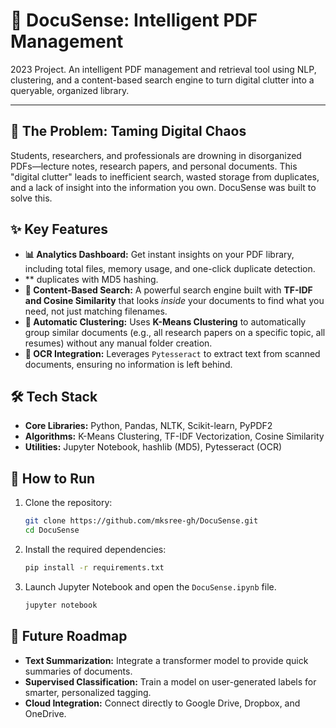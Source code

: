 # 📄 DocuSense: Intelligent PDF Management

2023 Project. An intelligent PDF management and retrieval tool using NLP, clustering, and a content-based search engine to turn digital clutter into a queryable, organized library.

---

## 🎯 The Problem: Taming Digital Chaos

Students, researchers, and professionals are drowning in disorganized PDFs—lecture notes, research papers, and personal documents. This "digital clutter" leads to inefficient search, wasted storage from duplicates, and a lack of insight into the information you own. DocuSense was built to solve this.

## ✨ Key Features

- **📊 Analytics Dashboard:** Get instant insights on your PDF library, including total files, memory usage, and one-click duplicate detection.
- ** duplicates with MD5 hashing.
- **🧠 Content-Based Search:** A powerful search engine built with **TF-IDF and Cosine Similarity** that looks *inside* your documents to find what you need, not just matching filenames.
- **🤖 Automatic Clustering:** Uses **K-Means Clustering** to automatically group similar documents (e.g., all research papers on a specific topic, all resumes) without any manual folder creation.
- **📄 OCR Integration:** Leverages `Pytesseract` to extract text from scanned documents, ensuring no information is left behind.

## 🛠️ Tech Stack

- **Core Libraries:** Python, Pandas, NLTK, Scikit-learn, PyPDF2
- **Algorithms:** K-Means Clustering, TF-IDF Vectorization, Cosine Similarity
- **Utilities:** Jupyter Notebook, hashlib (MD5), Pytesseract (OCR)

## 🚀 How to Run

1.  Clone the repository:
    ```bash
    git clone https://github.com/mksree-gh/DocuSense.git
    cd DocuSense
    ```
2.  Install the required dependencies:
    ```bash
    pip install -r requirements.txt
    ```
3.  Launch Jupyter Notebook and open the `DocuSense.ipynb` file.
    ```bash
    jupyter notebook
    ```

## 🔮 Future Roadmap

- **Text Summarization:** Integrate a transformer model to provide quick summaries of documents.
- **Supervised Classification:** Train a model on user-generated labels for smarter, personalized tagging.
- **Cloud Integration:** Connect directly to Google Drive, Dropbox, and OneDrive.